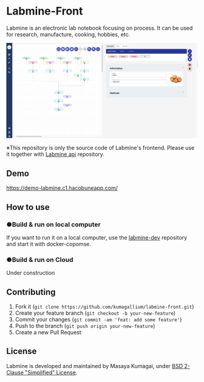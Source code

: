 # Labmine-Front
Labmine is an electronic lab notebook focusing on process.
It can be used for research, manufacture, cooking, hobbies, etc.

<img width="1180" alt="vpd-image" src="doc/images/Curry_Process.png">

※This repository is only the source code of Labmine's frontend.
Please use it together with <a href="https://github.com/kumagallium/labmine-api">Labmine api</a> repository.
## Demo 
https://demo-labmine.c1.hacobuneapp.com/

## How to use
### ●Build & run on local computer
If you want to run it on a local computer, use the <a href="https://github.com/kumagallium/labmine-dev">labmine-dev</a> repository and start it with docker-copomse.

### ●Build & run on Cloud
Under construction

## Contributing
1. Fork it (`git clone https://github.com/kumagallium/labmine-front.git`)
2. Create your feature branch (`git checkout -b your-new-feature`)
3. Commit your changes (`git commit -am 'feat: add some feature'`)
4. Push to the branch (`git push origin your-new-feature`)
5. Create a new Pull Request

## License
Labmine is developed and maintained by Masaya Kumagai, under [BSD 2-Clause "Simplified" License](LICENSE.txt).